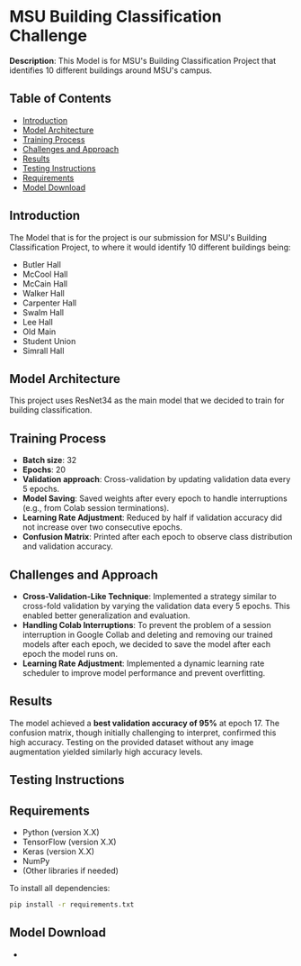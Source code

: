 # MSU Building Classification Challenge

**Description**: This Model is for MSU's Building Classification Project that identifies 10 different buildings around MSU's campus.

## Table of Contents

- [Introduction](#introduction)
- [Model Architecture](#model-architecture)
- [Training Process](#training-process)
- [Challenges and Approach](#challenges-and-approach)
- [Results](#results)
- [Testing Instructions](#testing-instructions)
- [Requirements](#requirements)
- [Model Download](#model-download)

## Introduction

The Model that is for the project is our submission for MSU's Building Classification Project, to where it would identify 10 different buildings being:
- Butler Hall
- McCool Hall
- McCain Hall
- Walker Hall
- Carpenter Hall
- Swalm Hall
- Lee Hall
- Old Main
- Student Union
- Simrall Hall

## Model Architecture

This project uses ResNet34 as the main model that we decided to train for building classification.


## Training Process

- **Batch size**: 32
- **Epochs**: 20
- **Validation approach**: Cross-validation by updating validation data every 5 epochs.
- **Model Saving**: Saved weights after every epoch to handle interruptions (e.g., from Colab session terminations).
- **Learning Rate Adjustment**: Reduced by half if validation accuracy did not increase over two consecutive epochs.
- **Confusion Matrix**: Printed after each epoch to observe class distribution and validation accuracy.


## Challenges and Approach

- **Cross-Validation-Like Technique**: Implemented a strategy similar to cross-fold validation by varying the validation data every 5 epochs. This enabled better generalization and evaluation.
- **Handling Colab Interruptions**: To prevent the problem of a session interruption in Google Collab and deleting and removing our trained models after each epoch, we decided to save the model after each epoch the model runs on.
- **Learning Rate Adjustment**: Implemented a dynamic learning rate scheduler to improve model performance and prevent overfitting.

## Results

The model achieved a **best validation accuracy of 95%** at epoch 17. The confusion matrix, though initially challenging to interpret, confirmed this high accuracy. Testing on the provided dataset without any image augmentation yielded similarly high accuracy levels.

## Testing Instructions



## Requirements

- Python (version X.X)
- TensorFlow (version X.X)
- Keras (version X.X)
- NumPy
- (Other libraries if needed)

To install all dependencies:
```bash
pip install -r requirements.txt
```


## Model Download
- 

